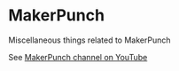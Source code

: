 # MakerPunch

Miscellaneous things related to MakerPunch

See [MakerPunch channel on YouTube](https://www.youtube.com/channel/UC5KAcRjWBS2jQZfaa_-VyEg)
